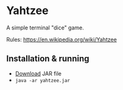 # Yahtzee

A simple terminal "dice" game.

Rules: https://en.wikipedia.org/wiki/Yahtzee

## Installation & running
- [Download](https://github.com/yurtsiv/yahtzee/releases/download/v1.0/yahtzee.jar) JAR file
- `java -ar yahtzee.jar`
